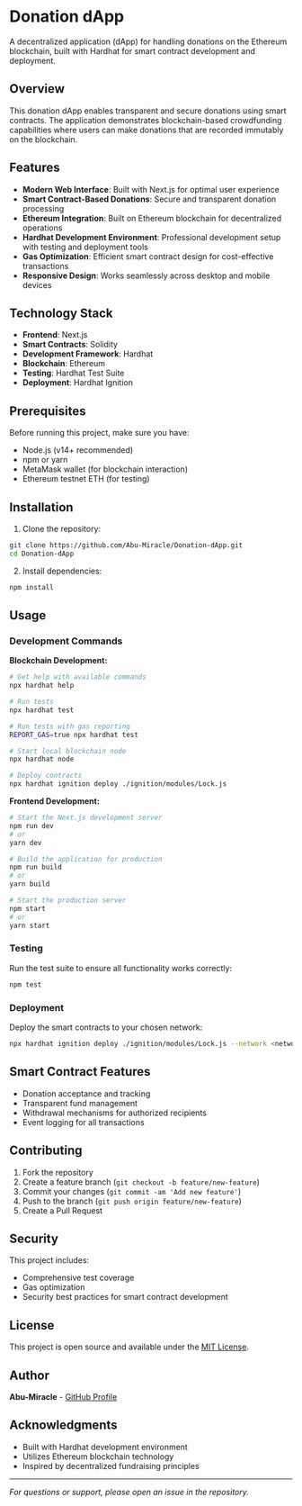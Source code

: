 # Donation dApp

A decentralized application (dApp) for handling donations on the Ethereum blockchain, built with Hardhat for smart contract development and deployment.

## Overview

This donation dApp enables transparent and secure donations using smart contracts. The application demonstrates blockchain-based crowdfunding capabilities where users can make donations that are recorded immutably on the blockchain.

## Features

- **Modern Web Interface**: Built with Next.js for optimal user experience
- **Smart Contract-Based Donations**: Secure and transparent donation processing
- **Ethereum Integration**: Built on Ethereum blockchain for decentralized operations  
- **Hardhat Development Environment**: Professional development setup with testing and deployment tools
- **Gas Optimization**: Efficient smart contract design for cost-effective transactions
- **Responsive Design**: Works seamlessly across desktop and mobile devices

## Technology Stack

- **Frontend**: Next.js
- **Smart Contracts**: Solidity
- **Development Framework**: Hardhat
- **Blockchain**: Ethereum
- **Testing**: Hardhat Test Suite
- **Deployment**: Hardhat Ignition

## Prerequisites

Before running this project, make sure you have:

- Node.js (v14+ recommended)
- npm or yarn
- MetaMask wallet (for blockchain interaction)
- Ethereum testnet ETH (for testing)

## Installation

1. Clone the repository:
```bash
git clone https://github.com/Abu-Miracle/Donation-dApp.git
cd Donation-dApp
```

2. Install dependencies:
```bash
npm install
```

## Usage

### Development Commands

**Blockchain Development:**
```bash
# Get help with available commands
npx hardhat help

# Run tests
npx hardhat test

# Run tests with gas reporting
REPORT_GAS=true npx hardhat test

# Start local blockchain node
npx hardhat node

# Deploy contracts
npx hardhat ignition deploy ./ignition/modules/Lock.js
```

**Frontend Development:**
```bash
# Start the Next.js development server
npm run dev
# or
yarn dev

# Build the application for production
npm run build
# or
yarn build

# Start the production server
npm start
# or
yarn start
```

### Testing

Run the test suite to ensure all functionality works correctly:

```bash
npm test
```

### Deployment

Deploy the smart contracts to your chosen network:

```bash
npx hardhat ignition deploy ./ignition/modules/Lock.js --network <network-name>
```

## Smart Contract Features

- Donation acceptance and tracking
- Transparent fund management
- Withdrawal mechanisms for authorized recipients
- Event logging for all transactions

## Contributing

1. Fork the repository
2. Create a feature branch (`git checkout -b feature/new-feature`)
3. Commit your changes (`git commit -am 'Add new feature'`)
4. Push to the branch (`git push origin feature/new-feature`)
5. Create a Pull Request

## Security

This project includes:
- Comprehensive test coverage
- Gas optimization
- Security best practices for smart contract development

## License

This project is open source and available under the [MIT License](LICENSE).

## Author

**Abu-Miracle** - [GitHub Profile](https://github.com/Abu-Miracle)

## Acknowledgments

- Built with Hardhat development environment
- Utilizes Ethereum blockchain technology
- Inspired by decentralized fundraising principles

---

*For questions or support, please open an issue in the repository.*

